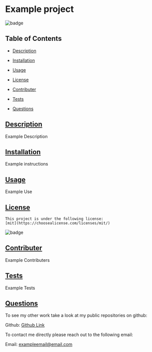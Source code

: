 # Example project

![badge](https://img.shields.io/badge/license-mit-blue )

## Table of Contents

* [Description](#description)

* [Installation](#installation)

* [Usage](#usage)

* [License](#license)

* [Contributer](#contributer)

* [Tests](#tests)

* [Questions](#questions)
 
 ## [Description](#table-of-contents)
 Example Description 

 ## [Installation](#table-of-contents)
 Example instructions

 ## [Usage](#table-of-contents)
 Example Use

 ## [License](#table-of-contents) 
    This project is under the following license: 
    [mit](https://choosealicense.com/licenses/mit/)
 ![badge](https://img.shields.io/badge/license-mit-blue )
 
 ## [Contributer](#table-of-contents)
 Example Contributers

 ## [Tests](#table-of-contents)
 Example Tests

 ## [Questions](#table-of-contents)

 To see my other work take a look at my public repositories on github:

 Github: [Github Link](example.com)


 To contact me directly please reach out to the following email:

 Email: [exampleemail@email.com](mailto:exampleemail@email.com)

